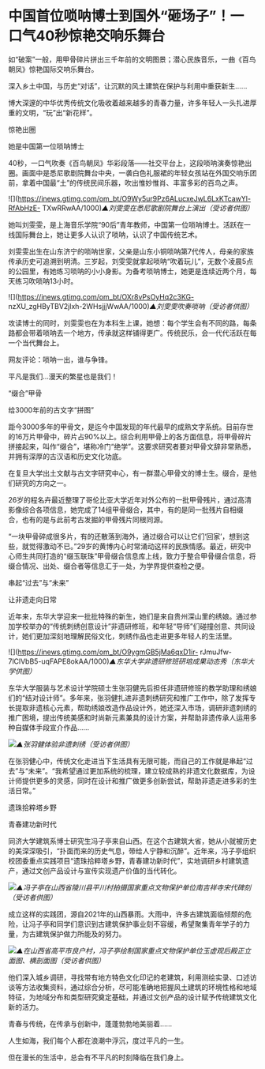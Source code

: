 # 中国首位唢呐博士到国外“砸场子”！一口气40秒惊艳交响乐舞台

如“破案”一般，用甲骨碎片拼出三千年前的文明图景；潜心民族音乐，一曲《百鸟朝凤》惊艳国际交响乐舞台。

深入乡土中国，与历史“对话”，让沉默的风土建筑在保护与利用中重获新生……

博大深邃的中华优秀传统文化吸收着越来越多的青春力量，许多年轻人一头扎进厚重的文明，“玩”出“新花样”。

惊艳出圈

她是中国第一位唢呐博士

40秒，一口气吹奏《百鸟朝凤》华彩段落——社交平台上，这段唢呐演奏惊艳出圈。画面中是悉尼歌剧院舞台中央，一袭白色礼服裙的年轻女孩站在外国交响乐团前，拿着中国最“土”的传统民间乐器，吹出惟妙惟肖、丰富多彩的百鸟之声。

![](https://inews.gtimg.com/om_bt/O9Wy5ur9Pz6ALucxeJwL6LxKTcawYl-RfAbHzE-
TXwRRwAA/1000)_▲刘雯雯在悉尼歌剧院舞台上演出（受访者供图）_

她叫刘雯雯，是上海音乐学院“90后”青年教师，中国第一位唢呐博士。活跃在一线国际舞台上，她让更多人认识了唢呐，认识了中国传统艺术。

刘雯雯出生在山东济宁的唢呐世家，父亲是山东小铜唢呐第7代传人，母亲的家族传承历史可追溯到明清。三岁起，刘雯雯就拿起唢呐“吹着玩儿”，无数个凌晨5点的公园里，有她练习唢呐的小小身影。为备考唢呐博士，她更是连续近两个月，每天练习吹唢呐13小时。

![](https://inews.gtimg.com/om_bt/OXr8vPsOyHq2c3KG-
nzXU_zgHByTBV2jlxh-2WHsjjjWwAA/1000)_▲刘雯雯吹奏唢呐（受访者供图）_

攻读博士的同时，刘雯雯也在为本科生上课，她想：每个学生会有不同的路，每条路都会带着唢呐去一个地方，传承就这样铺得更广。传统民乐，会一代代活跃在每一个当代舞台上。

网友评论：唢呐一出，谁与争锋。

平凡是我们…漫天的繁星也是我们！

“缀合”甲骨

给3000年前的古文字“拼图”

距今3000多年的甲骨文，是迄今中国发现的年代最早的成熟文字系统。目前存世的16万片甲骨中，碎片占90%以上。综合利用甲骨上的各方面信息，将甲骨碎片拼接起来，叫作“缀合”，堪称冷门“绝学”。这要求研究者要对甲骨文辞非常熟悉，并拥有深厚的古汉语和历史文化功底。

在复旦大学出土文献与古文字研究中心，有一群潜心甲骨文的博士生。缀合，是他们研究的方向之一。

26岁的程名卉最近整理了哥伦比亚大学近年对外公布的一批甲骨残片，通过高清影像综合各项信息，她完成了14组甲骨缀合，其中，有的是同一批残片自相缀合，也有的是与此前考古发掘的甲骨残片同根同源。

“一块甲骨碎成很多片，有的还散落到海外，通过缀合可以让它们‘回家’，想到这些，就觉得激动不已。”29岁的黄博内心时常涌动这样的民族情感。最近，研究中心师生共同打造的“缀玉联珠”甲骨缀合信息库上线，致力于整合甲骨缀合信息，将缀合情况、出处、缀合者等信息汇于一处，为学界提供查检之便。

串起“过去”与“未来”

让非遗走向日常

近年来，东华大学迎来一批批特殊的新生，她们是来自贵州深山里的绣娘。通过参加学校举办的“传统刺绣创意设计”非遗研修班，和年轻“导师”们碰撞创意、共同设计，她们更加深刻地理解民俗文化，刺绣作品也走进更多年轻人的生活里。

![](https://inews.gtimg.com/om_bt/O9ygmGB5jMa6qxD1ir-
rJmuJfw-7lClVbB5-uqFAPE8okAA/1000)_▲东华大学非遗研修班研培成果动态秀（东华大学供图）_

东华大学服装与艺术设计学院硕士生张羽健先后担任非遗研修班的教学助理和绣娘们的“结对设计师”。多年来，张羽健扎进非遗刺绣研究和推广工作中，除了发挥专长提取非遗核心元素，帮助绣娘改造作品设计外，她还深入市场，调研非遗刺绣的推广困境，提出传统美感和时尚新元素兼具的设计方案，并帮助非遗传承人运用多种自媒体手段宣介作品……

![](https://inews.gtimg.com/om_bt/O0ds7rhW2usZPDLbQkR96sudALurTB8RN9iAP5j2YH7wsAA/1000)_▲张羽健体验非遗刺绣（受访者供图）_

在张羽健心中，传统文化走进当下生活具有无限可能，而自己的工作就是串起“过去”与“未来”。“我希望通过更加系统的梳理，建立较成熟的非遗文化数据库，为设计师提供更多的灵感，同时在设计和推广做更多创新尝试，帮助非遗走进多彩的生活日常。”

遗珠拾粹塔乡野

青春建功新时代

同济大学建筑系博士研究生冯子亭来自山西。在这个古建筑大省，她从小就被历史的美深深吸引，“扑面而来的历史气息，带给人宁静和沉醉”。近年来，冯子亭组织校团委重点实践项目“遗珠拾粹塔乡野，青春建功新时代”，实地调研乡村建筑遗产，通过文创产品设计与宣传实现遗产价值的当代转化。

![](https://inews.gtimg.com/om_bt/O1i6Gp9HlwiSg3GKcz5Fp1jaJQH18UfUYEYw5U069vJpcAA/1000)_▲冯子亭在山西省陵川县平川村拍摄国家重点文物保护单位南吉祥寺宋代碑刻（受访者供图）_

成立这样的实践团，源自2021年的山西暴雨。大雨中，许多古建筑面临倾颓的危险，让冯子亭和同学们意识到古建筑保护事业刻不容缓，希望聚集青年学子的力量，为古建筑保护做力所能及的努力。

![](https://inews.gtimg.com/om_bt/OXTWHqV2YtL_fbZVPrQX1D8dL5PrmWbfFB83WvstXsQbUAA/1000)_▲在山西省高平市良户村，冯子亭绘制国家重点文物保护单位玉虚观后殿正立面图、横剖面图（受访者供图）_

他们深入城乡调研，寻找带有地方特色文化印记的老建筑，利用测绘实录、口述访谈等方法收集资料，通过综合分析，尽可能准确地把握风土建筑的环境性格和地域特征，为地域分布和类型研究奠定基础，并通过文创产品的设计赋予传统建筑文化新的活力。

青春与传统，在传承与创新中，蓬蓬勃勃地美丽着……

人生如海，我们每个人都在浪潮中浮沉，度过平凡的一生。

但在漫长的生活中，总会有不平凡的时刻降临在我们身上。

